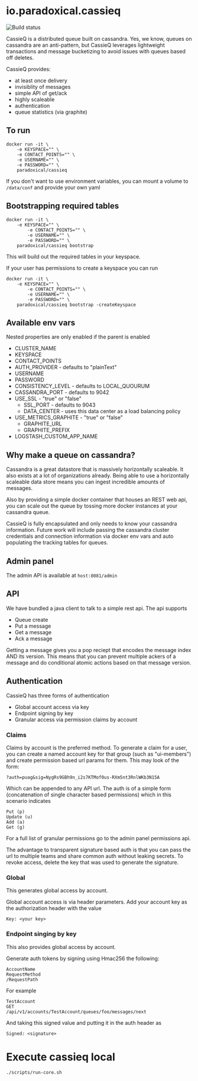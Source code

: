 io.paradoxical.cassieq  
=====

![Build status](https://travis-ci.org/paradoxical-io/cassieq.svg?branch=master)

CassieQ is a distributed queue built on cassandra. Yes, we know, queues on cassandra are an anti-pattern,
but CassieQ leverages lightweight transactions and message bucketizing to avoid issues with queues based off deletes.

CassieQ provides:

- at least once delivery
- invisiblity of messages
- simple API of get/ack
- highly scaleable
- authentication
- queue statistics (via graphite)

## To run

```
docker run -it \
    -e KEYSPACE="" \
    -e CONTACT_POINTS="" \
    -e USERNAME="" \
    -e PASSWORD="" \
    paradoxical/cassieq
```

If you don't want to use environment variables, you can mount a volume to `/data/conf` and provide your own
yaml

## Bootstrapping required tables

```
docker run -it \
    -e KEYSPACE="" \
        -e CONTACT_POINTS="" \
        -e USERNAME="" \
        -e PASSWORD="" \
    paradoxical/cassieq bootstrap
```

This will build out the required tables in your keyspace. 

If your user has permissions to create a keyspace you can run

```
docker run -it \
    -e KEYSPACE="" \
        -e CONTACT_POINTS="" \
        -e USERNAME="" \
        -e PASSWORD="" \
    paradoxical/cassieq bootstrap -createKeyspace
```

## Available env vars

Nested properties are only enabled if the parent is enabled

- CLUSTER_NAME
- KEYSPACE
- CONTACT_POINTS
- AUTH_PROVIDER - defaults to "plainText"
- USERNAME
- PASSWORD
- CONSISTENCY_LEVEL - defaults to LOCAL_QUOURUM
- CASSANDRA_PORT - defaults to 9042
- USE_SSL - "true" or "false"
  - SSL_PORT - defaults to 9043
  - DATA_CENTER - uses this data center as a load balancing policy
- USE_METRICS_GRAPHITE - "true" or "false"
  - GRAPHITE_URL 
  - GRAPHITE_PREFIX 
- LOGSTASH_CUSTOM_APP_NAME

## Why make a queue on cassandra?

Cassandra is a great datastore that is massively horizontally scaleable. It also exists at a lot of organizations
already.  Being able to use a horizontally scaleable data store means you can ingest incredible amounts of messages.
 
Also by providing a simple docker container that houses an REST web api, you can scale out the queue by tossing 
more docker instances at your cassandra queue.

CassieQ is fully encapsulated and only needs to know your cassandra information. Future work will include 
passing the cassandra cluster credentials and connection information via docker env vars and auto populating
the tracking tables for queues.


## Admin panel

The admin API is available at `host:8081/admin`

## API

We have bundled a java client to talk to a simple rest api. The api supports

- Queue create
- Put a message
- Get a message
- Ack a message

Getting a message gives you a pop reciept that encodes the message index AND its version. This means that you can prevent multiple ackers of a message
and do conditional atomic actions based on that message version.

## Authentication

CassieQ has three forms of authentication
 
- Global account access via key
- Endpoint signing by key
- Granular access via permission claims by account
 
### Claims

Claims by account is the preferred method. To generate a claim for a user, you can create a named account key for that group (such as "ui-members") and create
permission based url params for them. This may look of the form:

```
?auth=puag&sig=NygRs9GBh9n_i2s7KTMof0us-RXm5nt3RnlWKb3N15A
```

Which can be appended to any API url.  The auth is of a simple form (concatenation of single character based permissions) which in this scenario indicates

```
Put (p)
Update (u)
Add (a)
Get (g)
```

For a full list of granular permissions go to the admin panel permissions api.  

The advantage to transparent signature based auth is that you can pass the url to multiple teams and share common auth without leaking secrets.  To revoke access, 
delete the key that was used to generate the signature.

### Global

This generates global access by account.

Global account access is via header parameters. Add your account key as the authorization header with the value

```
Key: <your key>
```

### Endpoint singing by key

This also provides global access by account.

Generate auth tokens by signing using Hmac256 the following:

```
AccountName
RequestMethod
/RequestPath
```

For example

```
TestAccount
GET
/api/v1/accounts/TestAccount/queues/foo/messages/next
```

And taking this signed value and putting it in the auth header as 

```
Signed: <signature>
```

Execute cassieq local
====

```
./scripts/run-core.sh
```